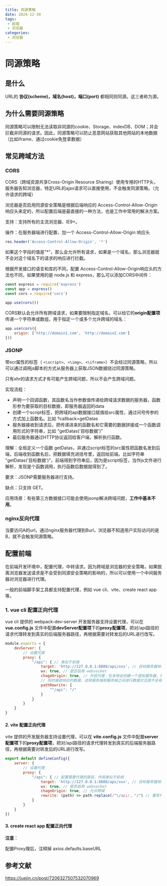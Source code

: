 ```yaml
---
title: 同源策略
date: 2024-12-30
tags:
 - 前端
 - 浏览器
categories: 
 - 浏览器
---
```


# 同源策略

## 是什么

URL的 **协议(scheme)，域名(host)，端口(port)** 都相同则同源。这三者称为源。

## 为什么需要同源策略

同源策略可以限制无法读取非同源的cookie、Storage、indexDB、DOM；并会拦截非同源的请求。因此，同源策略可以防止恶意网站获取其他网站的本地数据（比如iframe、通过cookie免登拿数据）

## 常见跨域方法

### CORS

CORS（跨域资源共享Cross-Origin Resource Sharing）使用专用的HTTP头，服务器告知浏览器，特定URL的ajax请求可以直接使用，不会触发同源策略。（允许请求的跨域）

浏览器是否启用同源安全策略是根据后端响应的 Access-Control-Allow-Origin 响应头来定的，所以配置后端是最直接的一种方法，也是工作中常用的解决方案。

支持：支持所有的主流浏览器、IE9+。

操作：在服务器端进行配置，加一个 Access-Control-Allow-Origin 响应头

```js
res.header('Access-Control-Allow-Origin', '*')
```

如果这个字段的值是"*"，那么会允许所有请求，如果是一个域名，那么浏览器就不会对这个域名下的请求的响应进行拦截。

根据开发接口的语言和库的不同，配置 Access-Control-Allow-Origin响应头的方法也不同，如果使用的是 node.js 和 express，那么可以添加CORS中间件：

```js
const express = require('express')
const app = express()
const cors = require('cors')

app.use(cors())
```

CORS默认会允许所有跨域请求，如果要限制指定域名，可以给它的**origin配置项**传递一个字符串或数组，用于指定一个或多个允许跨域的域名：

```js
app.use(cors({
    origin: ['http://domain1.com', 'http://domain2.com']
}))
```



### JSONP

带scr属性的标签（ `<\script>`、`<\img>`、`<\iframe>`）不会经过同源策略，所以可以通过调用js脚本的方式从服务器上获取JSON数据绕过同源策略。

只有xhr的请求方式才有可能产生跨域问题，所以不会产生跨域问题。

实现流程：

- 声明一个回调函数，其函数名当作参数值传递给跨域请求数据的服务器，函数形参为要获取的目标数据，即服务器返回的data
- 创建一个script标签，把跨域的api数据接口赋值给src属性，通过问号传参的方式加上函数名。比如 ?callback=getDatas
- 服务器接收到请求后，把传递进来的函数名和它需要的数据拼接成一个函数调用形式的字符串，比如 "getDatas('目标数据')"
- 最后服务器通过HTTP协议返回给客户端，解析执行函数。

理解：全局定义一个函数 getDatas，并通过script标签的src属性把函数名发到后端，后端收到函数名后，把数据填充进括号里，返回给前端，比如字符串 "getDatas('目标数据')"，前端得到字符串后，因为是script标签，当作js文件进行解析，发现是个函数调用，执行函数后数据就得到了。

要求：JSONP需要服务器进行支持。

缺点：只支持 GET。

应用场景：有些第三方数据接口可能会使用jsonp解决跨域问题，**工作中基本不用**。

### nginx反向代理

当要访问A的url，通过nginx服务器代理到Burl，浏览器不知道用户实际访问的是B，就不会触发同源策略。

## 配置前端

在前端开发环境中，配置代理，中转请求。因为跨域是浏览器的安全策略，如果脱离浏览器发送请求是不会受到同源安全策略的影响的，所以可以使用一个中间服务器对浏览器进行代理。

一般的前端脚手架工具都支持配置代理，例如 vue cli、vite、create react app等。

### 1. vue cli 配置正向代理

vue cli 提供的 webpack-dev-server 开发服务器支持设置代理，可以在 **vue.config.js** 文件中配置**devServer配置项**下的**proxy配置项**，把对/api路径的请求代理转发到真实的后端服务器路径，再根据需要对转发后的URL进行改写。

```js
module.exports = {
    devServer: {
        // 设置代理
        proxy: {
            "/api": { // 类似于前缀
                target: 'http://127.0.0.1:8888/api/xxx', // 目标服务器地址
                wx: true, // 是否启用 websocket
                chageOrigin: true, // 开启代理：在本地会创建一个虚拟服务器，然后发送请求的数据，
                // 同时接收响应的数据，这样服务端和服务端之间进行数据交互就不会有跨域的问题
                pathRewrite: {
                    "^/api": "/"
                }
            }
        }
    }
}
```

#### 2. vite 配置正向代理

vite 提供的开发服务器支持设置代理，可以在 **vite.config.js** 文件中配置**server配置项**下的**proxy配置项**，把对/api路径的请求代理转发到真实的后端服务器路径，再根据需要对转发后的URL进行改写。

```js
export default defineConfig({
    server: {
        // 设置代理
        proxy: {
            "/api": { // 配置需要代理的路径，作用类似于前缀
                target: 'http://127.0.0.1:8888/api/xxx', // 目标服务器地址
                wx: true, // 是否启用 websocket
                chageOrigin: true, // 允许跨域
                rewrite: (path) => path.replace(/^\/api/, "/") // 重写代理路径
            }
        }
    }
})
```

#### 3. create react app 配置正向代理

**注意**：

配置Proxy理后，注释掉 axios.defaults.baseURL

## 参考文献

https://juejin.cn/post/7206327507532070969